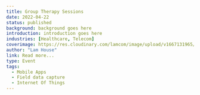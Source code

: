 ```yaml
---
title: Group Therapy Sessions
date: 2022-04-22
status: published
background: background goes here
introduction: introduction goes here
industries: [Healthcare, Telecom]
coverimage: https://res.cloudinary.com/lamcom/image/upload/v1667131965/mindbeyond/icon/group-therapy_ndigk1.png
author: "Lam House"
link: Read more...
type: Event
tags:
  - Mobile Apps
  - Field data capture
  - Internet Of Things
---
```

<!--more-->

